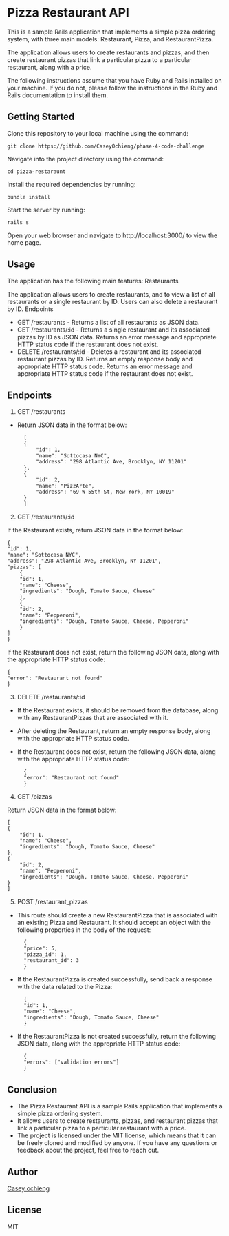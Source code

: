 # Pizza Restaurant API

This is a sample Rails application that implements a simple pizza ordering system, with three main models: Restaurant, Pizza, and RestaurantPizza. 

The application allows users to create restaurants and pizzas, and then create restaurant pizzas that link a particular pizza to a particular restaurant, along with a price.

The following instructions assume that you have Ruby and Rails installed on your machine. If you do not, please follow the instructions in the Ruby and Rails documentation to install them.

## Getting Started

Clone this repository to your local machine using the command:

    git clone https://github.com/CaseyOchieng/phase-4-code-challenge

Navigate into the project directory using the command:


    cd pizza-restaraunt

Install the required dependencies by running:


    bundle install


Start the server by running:


    rails s

Open your web browser and navigate to http://localhost:3000/ to view the home page.

## Usage

The application has the following main features:
Restaurants

The application allows users to create restaurants, and to view a list of all restaurants or a single restaurant by ID. Users can also delete a restaurant by ID.
Endpoints

- GET /restaurants - Returns a list of all restaurants as JSON data.
- GET /restaurants/:id - Returns a single restaurant and its associated pizzas by ID as JSON data. Returns an error message and appropriate HTTP status code if the restaurant does not exist.
- DELETE /restaurants/:id - Deletes a restaurant and its associated restaurant pizzas by ID. Returns an empty response body and appropriate HTTP status code. Returns an error message and appropriate HTTP status code if the restaurant does not exist.

## Endpoints
1. GET /restaurants

- Return JSON data in the format below:



        [
        {
            "id": 1,
            "name": "Sottocasa NYC",
            "address": "298 Atlantic Ave, Brooklyn, NY 11201"
        },
        {
            "id": 2,
            "name": "PizzArte",
            "address": "69 W 55th St, New York, NY 10019"
        }
        ]

2.  GET /restaurants/:id

If the Restaurant exists, return JSON data in the format below:



    {
    "id": 1,
    "name": "Sottocasa NYC",
    "address": "298 Atlantic Ave, Brooklyn, NY 11201",
    "pizzas": [
        {
        "id": 1,
        "name": "Cheese",
        "ingredients": "Dough, Tomato Sauce, Cheese"
        },
        {
        "id": 2,
        "name": "Pepperoni",
        "ingredients": "Dough, Tomato Sauce, Cheese, Pepperoni"
        }
    ]
    }

If the Restaurant does not exist, return the following JSON data, along with
the appropriate HTTP status code:



    {
    "error": "Restaurant not found"
    }

3. DELETE /restaurants/:id

- If the Restaurant exists, it should be removed from the database, along with
any RestaurantPizzas that are associated with it.

- After deleting the Restaurant, return an empty response body, along with the
appropriate HTTP status code.

- If the Restaurant does not exist, return the following JSON data, along with
the appropriate HTTP status code:



        {
        "error": "Restaurant not found"
        }

4. GET /pizzas

Return JSON data in the format below:


    [
    {
        "id": 1,
        "name": "Cheese",
        "ingredients": "Dough, Tomato Sauce, Cheese"
    },
    {
        "id": 2,
        "name": "Pepperoni",
        "ingredients": "Dough, Tomato Sauce, Cheese, Pepperoni"
    }
    ]

5. POST /restaurant_pizzas

- This route should create a new RestaurantPizza that is associated with an
existing Pizza and Restaurant. It should accept an object with the following
properties in the body of the request:


        {
        "price": 5,
        "pizza_id": 1,
        "restaurant_id": 3
        }

- If the RestaurantPizza is created successfully, send back a response with the data
related to the Pizza:


        {
        "id": 1,
        "name": "Cheese",
        "ingredients": "Dough, Tomato Sauce, Cheese"
        }

- If the RestaurantPizza is not created successfully, return the following
JSON data, along with the appropriate HTTP status code:



        {
        "errors": ["validation errors"]
        }


## Conclusion 

 - The Pizza Restaurant API is a sample Rails application that implements a simple pizza ordering system. 
 - It allows users to create restaurants, pizzas, and restaurant pizzas that link a particular pizza to a particular restaurant with a price. 
 - The project is licensed under the MIT license, which means that it can be freely cloned and modified by anyone. If you have any questions or feedback about the project, feel free to reach out.

 ## Author
 [Casey ochieng](https://github.com/CaseyOchieng/phase-4-code-challenge)

 ## License 
 MIT